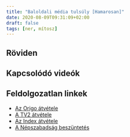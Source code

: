 ```yaml
---
title: "Baloldali média tulsúly [Hamarosan]"
date: 2020-08-09T09:31:09+02:00
draft: false
tags: [ner, mítosz]
---
```


## Röviden

## Kapcsolódó videók

## Feldolgozatlan linkek

- [Az Origo átvétele](https://hu.wikipedia.org/wiki/Origo.hu)
- [A TV2 átvétele](https://hu.wikipedia.org/wiki/TV2_(Magyarorsz%C3%A1g))
- [Az Index átvétele](https://444.hu/tag/index)
- [A Népszabadság beszüntetés](https://hu.wikipedia.org/wiki/N%C3%A9pszabads%C3%A1g)
